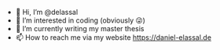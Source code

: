 - 👋 Hi, I’m @delassal
- 👀 I’m interested in coding (obviously 😜)
- 🌱 I’m currently writing my master thesis
- 📫 How to reach me via my website https://daniel-elassal.de

<!---
delassal/delassal is a ✨ special ✨ repository because its `README.md` (this file) appears on your GitHub profile.
You can click the Preview link to take a look at your changes.
--->
